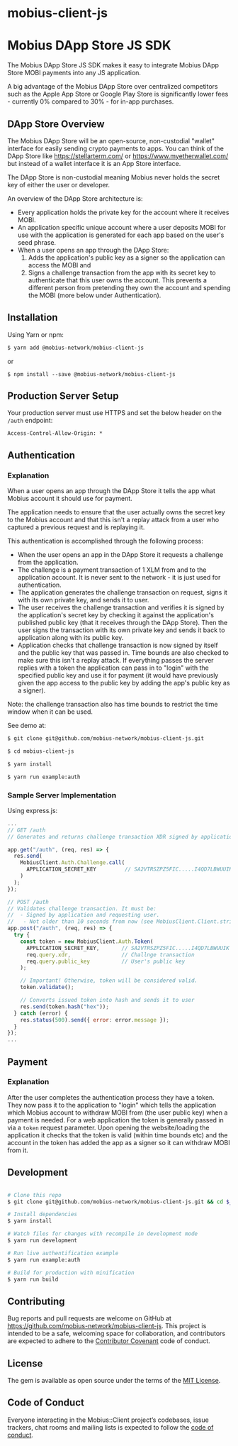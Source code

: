 # mobius-client-js

# Mobius DApp Store JS SDK

The Mobius DApp Store JS SDK makes it easy to integrate Mobius DApp Store MOBI payments into any JS application.

A big advantage of the Mobius DApp Store over centralized competitors such as the Apple App Store or Google Play Store is significantly lower fees - currently 0% compared to 30% - for in-app purchases.

## DApp Store Overview

The Mobius DApp Store will be an open-source, non-custodial "wallet" interface for easily sending crypto payments to apps. You can think of the DApp Store like https://stellarterm.com/ or https://www.myetherwallet.com/ but instead of a wallet interface it is an App Store interface.

The DApp Store is non-custodial meaning Mobius never holds the secret key of either the user or developer.

An overview of the DApp Store architecture is:

- Every application holds the private key for the account where it receives MOBI.
- An application specific unique account where a user deposits MOBI for use with the application is generated for each app based on the user's seed phrase.
- When a user opens an app through the DApp Store:
  1) Adds the application's public key as a signer so the application can access the MOBI and
  2) Signs a challenge transaction from the app with its secret key to authenticate that this user owns the account. This prevents a different person from pretending they own the account and spending the MOBI (more below under Authentication).

## Installation

Using Yarn or npm:

```sh
$ yarn add @mobius-network/mobius-client-js
```

or

```
$ npm install --save @mobius-network/mobius-client-js
```

## Production Server Setup

Your production server must use HTTPS and set the below header on the `/auth` endpoint:

`Access-Control-Allow-Origin: *`

## Authentication

### Explanation

When a user opens an app through the DApp Store it tells the app what Mobius account it should use for payment.

The application needs to ensure that the user actually owns the secret key to the Mobius account and that this isn't a replay attack from a user who captured a previous request and is replaying it.

This authentication is accomplished through the following process:

* When the user opens an app in the DApp Store it requests a challenge from the application.
* The challenge is a payment transaction of 1 XLM from and to the application account. It is never sent to the network - it is just used for authentication.
* The application generates the challenge transaction on request, signs it with its own private key, and sends it to user.
* The user receives the challenge transaction and verifies it is signed by the application's secret key by checking it against the application's published public key (that it receives through the DApp Store). Then the user signs the transaction with its own private key and sends it back to application along with its public key.
* Application checks that challenge transaction is now signed by itself and the public key that was passed in. Time bounds are also checked to make sure this isn't a replay attack. If everything passes the server replies with a token the application can pass in to "login" with the specified public key and use it for payment (it would have previously given the app access to the public key by adding the app's public key as a signer).

Note: the challenge transaction also has time bounds to restrict the time window when it can be used.

See demo at:

```bash
$ git clone git@github.com/mobius-network/mobius-client-js.git

$ cd mobius-client-js

$ yarn install

$ yarn run example:auth
```

### Sample Server Implementation

Using express.js:

```js
...
// GET /auth
// Generates and returns challenge transaction XDR signed by application to user

app.get("/auth", (req, res) => {
  res.send(
    MobiusClient.Auth.Challenge.call(
      APPLICATION_SECRET_KEY         // SA2VTRSZPZ5FIC.....I4QD7LBWUUIK
    )
  );
});

// POST /auth
// Validates challenge transaction. It must be:
//  - Signed by application and requesting user.
//   - Not older than 10 seconds from now (see MobiusClient.Client.strictInterval`)
app.post("/auth", (req, res) => {
  try {
    const token = new MobiusClient.Auth.Token(
      APPLICATION_SECRET_KEY,       // SA2VTRSZPZ5FIC.....I4QD7LBWUUIK
      req.query.xdr,                // Challnge transaction
      req.query.public_key          // User's public key
    );

    // Important! Otherwise, token will be considered valid.
    token.validate();

    // Converts issued token into hash and sends it to user
    res.send(token.hash("hex"));
  } catch (error) {
    res.status(500).send({ error: error.message });
  }
});
...
```

## Payment

### Explanation

After the user completes the authentication process they have a token. They now pass it to the application to "login" which tells the application which Mobius account to withdraw MOBI from (the user public key) when a payment is needed. For a web application the token is generally passed in via a `token` request parameter. Upon opening the website/loading the application it checks that the token is valid (within time bounds etc) and the account in the token has added the app as a signer so it can withdraw MOBI from it.

## Development

``` sh

# Clone this repo
$ git clone git@github.com/mobius-network/mobius-client-js.git && cd $_

# Install dependencies
$ yarn install

# Watch files for changes with recompile in development mode
$ yarn run development

# Run live authentification example
$ yarn run example:auth

# Build for production with minification
$ yarn run build
```

## Contributing

Bug reports and pull requests are welcome on GitHub at https://github.com/mobius-network/mobius-client-js. This project is intended to be a safe, welcoming space for collaboration, and contributors are expected to adhere to the [Contributor Covenant](http://contributor-covenant.org) code of conduct.

## License

The gem is available as open source under the terms of the [MIT License](https://opensource.org/licenses/MIT).

## Code of Conduct

Everyone interacting in the Mobius::Client project’s codebases, issue trackers, chat rooms and mailing lists is expected to follow the [code of conduct](https://github.com/mobius-network/mobius-client-js/blob/master/CODE_OF_CONDUCT.md).
